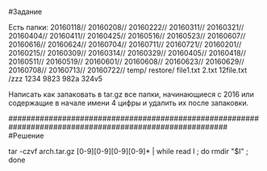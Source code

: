 #Задание 

Есть папки:
20160118//  20160208//  20160222//  20160311//  20160321//  20160404//  20160411//  20160425//  20160516//  20160523//  20160607//  20160616//  20160624//  20160704//  20160711//  20160721//
20160201//  20160215//  20160309//  20160314//  20160329//  20160405//  20160418//  20160511//  20160519//  20160601//  20160608//  20160623//  20160629//  20160708//  20160713//  20160722//
temp/ restore/ file1.txt 2.txt 12file.txt /zzz 1234 9823 982a 324v5

Написать как запаковать в tar.gz все папки, начинающиеся с 2016 или содержащие в начале имени 4 цифры и удалить их после запаковки.

#########################################################################################################
#Решение

tar -czvf arch.tar.gz [0-9][0-9][0-9][0-9]* | while read I ; do rmdir "$I" ; done
